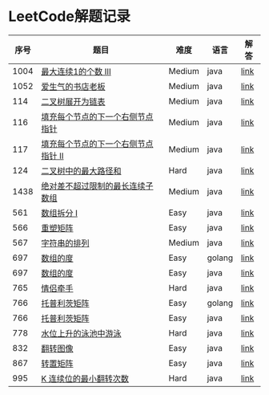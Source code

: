 # LeetCode解题记录

|序号|题目|难度|语言|解答|
| - | - | - | - | - |
|1004|[最大连续1的个数 III](https://leetcode-cn.com/problems/max-consecutive-ones-iii/description/)|Medium|java|[link](https://github.com/zqrren/leetcode/tree/main/problems/1004.最大连续-1-的个数-iii.java)|
|1052|[爱生气的书店老板](https://leetcode-cn.com/problems/grumpy-bookstore-owner/description/)|Medium|java|[link](https://github.com/zqrren/leetcode/tree/main/problems/1052.爱生气的书店老板.java)|
|114|[二叉树展开为链表](https://leetcode-cn.com/problems/flatten-binary-tree-to-linked-list/description/)|Medium|java|[link](https://github.com/zqrren/leetcode/tree/main/problems/114.二叉树展开为链表.java)|
|116|[填充每个节点的下一个右侧节点指针](https://leetcode-cn.com/problems/populating-next-right-pointers-in-each-node/description/)|Medium|java|[link](https://github.com/zqrren/leetcode/tree/main/problems/116.填充每个节点的下一个右侧节点指针.java)|
|117|[填充每个节点的下一个右侧节点指针 II](https://leetcode-cn.com/problems/populating-next-right-pointers-in-each-node-ii/description/)|Medium|java|[link](https://github.com/zqrren/leetcode/tree/main/problems/117.填充每个节点的下一个右侧节点指针-ii.java)|
|124|[二叉树中的最大路径和](https://leetcode-cn.com/problems/binary-tree-maximum-path-sum/description/)|Hard|java|[link](https://github.com/zqrren/leetcode/tree/main/problems/124.二叉树中的最大路径和.java)|
|1438|[绝对差不超过限制的最长连续子数组](https://leetcode-cn.com/problems/longest-continuous-subarray-with-absolute-diff-less-than-or-equal-to-limit/description/)|Medium|java|[link](https://github.com/zqrren/leetcode/tree/main/problems/1438.绝对差不超过限制的最长连续子数组.java)|
|561|[数组拆分 I](https://leetcode-cn.com/problems/array-partition-i/description/)|Easy|java|[link](https://github.com/zqrren/leetcode/tree/main/problems/561.数组拆分-i.java)|
|566|[重塑矩阵](https://leetcode-cn.com/problems/reshape-the-matrix/description/)|Easy|java|[link](https://github.com/zqrren/leetcode/tree/main/problems/566.重塑矩阵.java)|
|567|[字符串的排列](https://leetcode-cn.com/problems/permutation-in-string/description/)|Medium|java|[link](https://github.com/zqrren/leetcode/tree/main/problems/567.字符串的排列.java)|
|697|[数组的度](https://leetcode-cn.com/problems/degree-of-an-array/description/)|Easy|golang|[link](https://github.com/zqrren/leetcode/tree/main/problems/697.数组的度.go)|
|697|[数组的度](https://leetcode-cn.com/problems/degree-of-an-array/description/)|Easy|java|[link](https://github.com/zqrren/leetcode/tree/main/problems/697.数组的度.java)|
|765|[情侣牵手](https://leetcode-cn.com/problems/couples-holding-hands/description/)|Hard|java|[link](https://github.com/zqrren/leetcode/tree/main/problems/765.情侣牵手.java)|
|766|[托普利茨矩阵](https://leetcode-cn.com/problems/toeplitz-matrix/description/)|Easy|golang|[link](https://github.com/zqrren/leetcode/tree/main/problems/766.托普利茨矩阵.go)|
|766|[托普利茨矩阵](https://leetcode-cn.com/problems/toeplitz-matrix/description/)|Easy|java|[link](https://github.com/zqrren/leetcode/tree/main/problems/766.托普利茨矩阵.java)|
|778|[水位上升的泳池中游泳](https://leetcode-cn.com/problems/swim-in-rising-water/description/)|Hard|java|[link](https://github.com/zqrren/leetcode/tree/main/problems/778.水位上升的泳池中游泳.java)|
|832|[翻转图像](https://leetcode-cn.com/problems/flipping-an-image/description/)|Easy|java|[link](https://github.com/zqrren/leetcode/tree/main/problems/832.翻转图像.java)|
|867|[转置矩阵](https://leetcode-cn.com/problems/transpose-matrix/description/)|Easy|java|[link](https://github.com/zqrren/leetcode/tree/main/problems/867.转置矩阵.java)|
|995|[K 连续位的最小翻转次数](https://leetcode-cn.com/problems/minimum-number-of-k-consecutive-bit-flips/description/)|Hard|java|[link](https://github.com/zqrren/leetcode/tree/main/problems/995.k-连续位的最小翻转次数.java)|

